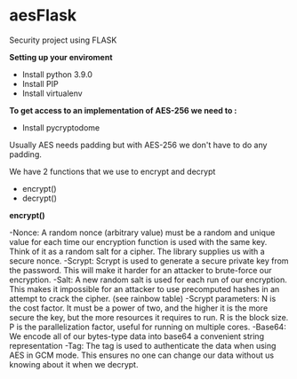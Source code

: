 # aesFlask
Security project using FLASK 

<b>Setting up your enviroment</b>

- Install python 3.9.0
- Install PIP
- Install virtualenv

<b>To get access to an implementation of AES-256 we need to :</b>
- Install pycryptodome

Usually AES needs padding but with AES-256 we don't have to do any padding.

We have 2 functions that we use to encrypt and decrypt
- encrypt()
- decrypt()

<b> encrypt()</b>

-Nonce: A random nonce (arbitrary value) must be a random and unique value for each time our encryption function is used with the same key. Think of it as a random salt for a   cipher. The library supplies us with a secure nonce.
-Scrypt: Scrypt is used to generate a secure private key from the password. This will make it harder for an attacker to brute-force our encryption.
-Salt: A new random salt is used for each run of our encryption. This makes it impossible for an attacker to use precomputed hashes in an attempt to crack the cipher. (see rainbow table)
-Scrypt parameters:
N is the cost factor. It must be a power of two, and the higher it is the more secure the key, but the more resources it requires to run.
R is the block size.
P is the parallelization factor, useful for running on multiple cores.
-Base64: We encode all of our bytes-type data into base64 a convenient string representation
-Tag: The tag is used to authenticate the data when using AES in GCM mode. This ensures no one can change our data without us knowing about it when we decrypt.

